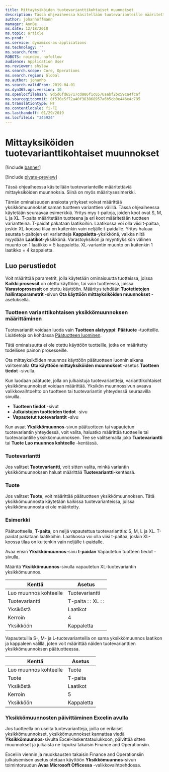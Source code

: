 ```yaml
---
title: Mittayksiköiden tuotevarianttikohtaiset muunnokset
description: Tässä ohjeaiheessa käsitellään tuotevarianteille määritettäviä mittayksiköiden muunnoksia.
author: johanhoffmann
manager: AnnBe
ms.date: 12/18/2018
ms.topic: article
ms.prod: ''
ms.service: dynamics-ax-applications
ms.technology: ''
ms.search.form: ''
ROBOTS: noindex, nofollow
audience: Application User
ms.reviewer: shylaw
ms.search.scope: Core, Operations
ms.search.region: Global
ms.author: johanho
ms.search.validFrom: 2019-04-01
ms.dyn365.ops.version: 10
ms.openlocfilehash: 9d5d6fd65717cd886f1c6576aabf2bc59ca4fcaf
ms.sourcegitcommit: 0f530e5f72a40f383868957a6b5cb0e446e4c795
ms.translationtype: HT
ms.contentlocale: fi-FI
ms.lasthandoff: 01/29/2019
ms.locfileid: "345924"
---
```

# <a name="unit-of-measure-conversion-per-product-variant"></a>Mittayksiköiden tuotevarianttikohtaiset muunnokset

[!include [banner](../includes/banner.md)]

[!include [pivate-preview](../includes/pivate-preview-banner.md)]

Tässä ohjeaiheessa käsitellään tuotevarianteille määritettäviä mittayksiköiden muunnoksia. Siinä on myös määritysesimerkki.

Tämän ominaisuuden ansiosta yritykset voivat määrittää yksikkömuunnokset saman tuotteen varianttien välillä. Tässä ohjeaiheessa käytetään seuraavaa esimerkkiä. Yritys myy t-paitoja, joiden koot ovat S, M, L ja XL. T-paita määritetään tuotteena ja eri koot määritetään tuotteen variantteina. T-paidat pakataan laatikoihin. Laatikossa voi olla viisi t-paitaa, joskin XL-koossa tilaa on kuitenkin vain neljälle t-paidalle. Yritys haluaa seurata t-paitojen eri variantteja **Kappaletta**-yksikkönä, vaikka niitä myydään **Laatikot**-yksikkönä. Varastoyksikön ja myyntiyksikön välinen muunto on 1 laatikko = 5 kappaletta. XL-variantin muunto on kuitenkin 1 laatikko = 4 kappaletta.

## <a name="setup"></a>Luo perustiedot

Voit määrittää parametrit, jolla käytetään ominaisuutta tuotteissa, joissa **Kaikki prosessit** on otettu käyttöön, tai vain tuotteessa, joissa **Varastoprosessit** on otettu käyttöön. Määritys tehdään **Tuotetietojen hallintaparametrit** -sivun **Ota käyttöön mittayksiköiden muunnokset** -asetuksella.

### <a name="set-up-a-product-for-unit-conversion-per-variant"></a>Tuotteen varianttikohtaisen yksikkömuunnoksen määrittäminen

Tuotevariantit voidaan luoda vain **Tuotteen alatyyppi**: **Päätuote** -tuotteille. Lisätietoja on kohdassa [Päätuotteen luominen](tasks/create-product-master.md).

Tätä ominaisuutta ei ole otettu käyttöön tuotteille, jotka on määritetty todellisen painon prosesseille. 

Ota mittayksiköiden muunnos käyttöön päätuotteen luonnin aikana valitsemalla **Ota käyttöön mittayksiköiden muunnokset** -asetus **Tuotteen tiedot** -sivulla.

Kun luodaan päätuote, jolla on julkaistuja tuotevariantteja, varianttikohtaiset yksikkömuunnokset voidaan määrittää. Yksikön muunnossivun avaava valikkovaihtoehto on tuotteen tai tuotevariantin yhteydessä seuraavilla sivuilla.

-   **Tuotteen tiedot** -sivut
-   **Julkaistujen tuotteiden tiedot** -sivu
-   **Vapautetut tuotevariantit** -sivu

Kun avaat **Yksikkömuunnos**-sivun päätuotteen tai vapautetun tuotevariantin yhteydessä, voit valita, haluatko määrittää tuotteelle tai tuotevariantille yksikkömuunnoksen. Tee se valitsemalla joko **Tuotevariantti** tai **Tuote** **Luo muunnos kohteelle** -kentässä.

### <a name="product-variant"></a>Tuotevariantti

Jos valitset **Tuotevariantti**, voit sitten valita, minkä variantin yksikkömuunnoksen haluat määrittää **Tuotevariantti**-kentässä.

### <a name="product"></a>Tuote

Jos valitset **Tuote**, voit määrittää päätuotteen yksikkömuunnoksen. Tätä yksikkömuunnosta käytetään kaikissa tuotevarianteissa, joissa yksikkömuunnosta ei ole määritetty.

### <a name="example"></a>Esimerkki

Päätuotteella, **T-paita**, on neljä vapautettua tuotevarianttia: S, M, L ja XL. T-paidat pakataan laatikoihin. Laatikossa voi olla viisi t-paitaa, joskin XL-koossa tilaa on kuitenkin vain neljälle t-paidalle.

Avaa ensin **Yksikkömuunnos**-sivu **t-paidan** Vapautetun tuotteen tiedot -sivulla.

Määritä **Yksikkömuunnos**-sivulla vapautetun XL-tuotevariantin yksikkömuunnos.

| **Kenttä**             | **Asetus**             |
|-----------------------|-------------------------|
| Luo muunnos kohteelle | Tuotevariantti         |
| Tuotevariantti       | T-paita : : XL : : |
| Yksiköstä             | Laatikot                   |
| Kerroin                | 4                       |
| Yksikköön               | Kappaletta                  |

Vapautetuilla S-, M- ja L-tuotevarianteilla on sama yksikkömuunnos laatikon ja kappaleen välillä, joten voit määrittää näiden tuotevarianttien yksikkömuunnoksen päätuotteessa.

| **Kenttä**             | **Asetus** |
|-----------------------|-------------|
| Luo muunnos kohteelle | Tuote     |
| Tuote               | T-paita     |
| Yksiköstä             | Laatikot       |
| Kerroin                | 5           |
| Yksikköön               | Kappaletta      |

### <a name="using-excel-to-update-the-unit-conversions"></a>Yksikkömuunnosten päivittäminen Excelin avulla

Jos tuotteella on useita tuotevariantteja, joilla on erilaiset yksikkömuunnokset, yksikkömuunnokset kannattaa viedä **Yksikkömuunnos**-sivulta Excel-laskentataulukkoon, päivittää sitten muunnokset ja julkaista ne lopuksi takaisin Finance and Operationsiin.

Exceliin viennin ja muokkausten takaisin Finance and Operationsiin julkaisemisen asetus otetaan käyttöön **Yksikkömuunnos**-sivun toimintoruudun **Avaa Microsoft Officessa** -valikkovaihtoehdossa.
